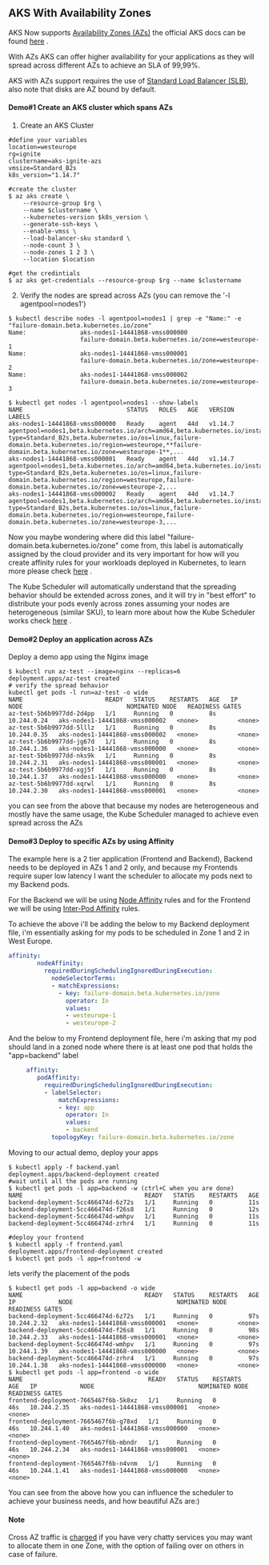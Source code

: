 ## AKS With Availability Zones

AKS Now supports [Availability Zones (AZs)](https://docs.microsoft.com/en-us/azure/availability-zones/az-overview) the official AKS docs can be found [here](https://docs.microsoft.com/en-us/azure/aks/availability-zones) .

With AZs AKS can offer higher availability for your applications as they will spread across different AZs to achieve an SLA of 99,99%.

AKS with AZs support requires the use of [Standard Load Balancer (SLB)](https://docs.microsoft.com/en-us/azure/aks/load-balancer-standard), also note that disks are AZ bound by default.

#### Demo#1 Create an AKS cluster which spans AZs

1. Create an AKS Cluster
```shell
#define your variables
location=westeurope
rg=ignite
clustername=aks-ignite-azs
vmsize=Standard_B2s
k8s_version="1.14.7"

#create the cluster
$ az aks create \
    --resource-group $rg \
    --name $clustername \
    --kubernetes-version $k8s_version \
    --generate-ssh-keys \
    --enable-vmss \
    --load-balancer-sku standard \
    --node-count 3 \
    --node-zones 1 2 3 \
    --location $location

#get the credintials 
$ az aks get-credentials --resource-group $rg --name $clustername
```

2. Verify the nodes are spread across AZs (you can remove the '-l agentpool=nodes1')

```shell
$ kubectl describe nodes -l agentpool=nodes1 | grep -e "Name:" -e "failure-domain.beta.kubernetes.io/zone"
Name:               aks-nodes1-14441868-vmss000000
                    failure-domain.beta.kubernetes.io/zone=westeurope-1
Name:               aks-nodes1-14441868-vmss000001
                    failure-domain.beta.kubernetes.io/zone=westeurope-2
Name:               aks-nodes1-14441868-vmss000002
                    failure-domain.beta.kubernetes.io/zone=westeurope-3

$ kubectl get nodes -l agentpool=nodes1 --show-labels
NAME                             STATUS   ROLES   AGE   VERSION   LABELS
aks-nodes1-14441868-vmss000000   Ready    agent   44d   v1.14.7   agentpool=nodes1,beta.kubernetes.io/arch=amd64,beta.kubernetes.io/instance-type=Standard_B2s,beta.kubernetes.io/os=linux,failure-domain.beta.kubernetes.io/region=westeurope,**failure-domain.beta.kubernetes.io/zone=westeurope-1**,...
aks-nodes1-14441868-vmss000001   Ready    agent   44d   v1.14.7   agentpool=nodes1,beta.kubernetes.io/arch=amd64,beta.kubernetes.io/instance-type=Standard_B2s,beta.kubernetes.io/os=linux,failure-domain.beta.kubernetes.io/region=westeurope,failure-domain.beta.kubernetes.io/zone=westeurope-2,...
aks-nodes1-14441868-vmss000002   Ready    agent   44d   v1.14.7   agentpool=nodes1,beta.kubernetes.io/arch=amd64,beta.kubernetes.io/instance-type=Standard_B2s,beta.kubernetes.io/os=linux,failure-domain.beta.kubernetes.io/region=westeurope,failure-domain.beta.kubernetes.io/zone=westeurope-3,...
```

Now you maybe wondering where did this label "failure-domain.beta.kubernetes.io/zone" come from, this label is automatically assigned by the cloud provider and its very important for how will you create affinity rules for your workloads deployed in Kubernetes, to learn more please check [here](https://kubernetes.io/docs/reference/kubernetes-api/labels-annotations-taints/#failure-domain-beta-kubernetes-io-zone) .

The Kube Scheduler will automatically understand that the spreading behavior should be extended across zones, and it will try in "best effort" to distribute your pods evenly across zones assuming your nodes are heterogeneous (similar SKU), to learn more about how the Kube Scheduler works check [here](https://kubernetes.io/docs/concepts/scheduling/kube-scheduler/) .


#### Demo#2 Deploy an application across AZs

Deploy a demo app using the Nginx image 
```shell
$ kubectl run az-test --image=nginx --replicas=6
deployment.apps/az-test created
# verify the spread behavior 
kubectl get pods -l run=az-test -o wide 
NAME                       READY   STATUS    RESTARTS   AGE   IP            NODE                             NOMINATED NODE   READINESS GATES
az-test-5b6b9977dd-2d4pp   1/1     Running   0          8s    10.244.0.24   aks-nodes1-14441868-vmss000002   <none>           <none>
az-test-5b6b9977dd-5lllz   1/1     Running   0          8s    10.244.0.35   aks-nodes1-14441868-vmss000002   <none>           <none>
az-test-5b6b9977dd-jg67d   1/1     Running   0          8s    10.244.1.36   aks-nodes1-14441868-vmss000000   <none>           <none>
az-test-5b6b9977dd-nks9k   1/1     Running   0          8s    10.244.2.31   aks-nodes1-14441868-vmss000001   <none>           <none>
az-test-5b6b9977dd-xgj5f   1/1     Running   0          8s    10.244.1.37   aks-nodes1-14441868-vmss000000   <none>           <none>
az-test-5b6b9977dd-xqrwl   1/1     Running   0          8s    10.244.2.30   aks-nodes1-14441868-vmss000001   <none>           <none>
```

you can see from the above that because my nodes are heterogeneous and mostly  have the same usage, the Kube Scheduler managed to achieve even spread across the AZs


#### Demo#3 Deploy to specific AZs by using Affinity 

The example here is a 2 tier application (Frontend and Backend), Backend needs to be deployed in AZs 1 and 2 only, and because my Frontends require super low latency I want the scheduler to allocate my pods next to my Backend pods.

For the Backend we will be using [Node Affinity](https://kubernetes.io/docs/concepts/configuration/assign-pod-node/#node-affinity) rules and for the Frontend we will be using [Inter-Pod Affinity](https://kubernetes.io/docs/concepts/configuration/assign-pod-node/#node-affinity) rules.

To achieve the above i'll be adding the below to my Backend deployment file, i'm essentially asking for my pods to be scheduled in Zone 1 and 2 in West Europe.
```yaml
affinity:
        nodeAffinity:
          requiredDuringSchedulingIgnoredDuringExecution:
            nodeSelectorTerms:
            - matchExpressions:
              - key: failure-domain.beta.kubernetes.io/zone
                operator: In
                values:
                - westeurope-1
                - westeurope-2
```

And the below to my Frontend deployment file, here i'm asking that my pod should land in a zoned node where there is at least one pod that holds the "app=backend" label
```yaml
     affinity:
        podAffinity:
          requiredDuringSchedulingIgnoredDuringExecution:
          - labelSelector:
              matchExpressions:
              - key: app
                operator: In
                values:
                - backend
            topologyKey: failure-domain.beta.kubernetes.io/zone
```

Moving to our actual demo, deploy your apps 
```shell
$ kubectl apply -f backend.yaml
deployment.apps/backend-deployment created
#wait until all the pods are running
$ kubectl get pods -l app=backend -w (ctrl+C when you are done)
NAME                                  READY   STATUS    RESTARTS   AGE
backend-deployment-5cc466474d-6z72s   1/1     Running   0          11s
backend-deployment-5cc466474d-f26s8   1/1     Running   0          12s
backend-deployment-5cc466474d-wmhpv   1/1     Running   0          11s
backend-deployment-5cc466474d-zrhr4   1/1     Running   0          11s

#deploy your frontend
$ kubectl apply -f frontend.yaml
deployment.apps/frontend-deployment created
$ kubectl get pods -l app=frontend -w
```

lets verify the placement of the pods 
```shell
$ kubectl get pods -l app=backend -o wide 
NAME                                  READY   STATUS    RESTARTS   AGE   IP            NODE                             NOMINATED NODE   READINESS GATES
backend-deployment-5cc466474d-6z72s   1/1     Running   0          97s   10.244.2.32   aks-nodes1-14441868-vmss000001   <none>           <none>
backend-deployment-5cc466474d-f26s8   1/1     Running   0          98s   10.244.2.33   aks-nodes1-14441868-vmss000001   <none>           <none>
backend-deployment-5cc466474d-wmhpv   1/1     Running   0          97s   10.244.1.39   aks-nodes1-14441868-vmss000000   <none>           <none>
backend-deployment-5cc466474d-zrhr4   1/1     Running   0          97s   10.244.1.38   aks-nodes1-14441868-vmss000000   <none>           <none>
$ kubectl get pods -l app=frontend -o wide
NAME                                   READY   STATUS    RESTARTS   AGE   IP            NODE                             NOMINATED NODE   READINESS GATES
frontend-deployment-7665467f6b-5k8xz   1/1     Running   0          46s   10.244.2.35   aks-nodes1-14441868-vmss000001   <none>           <none>
frontend-deployment-7665467f6b-g78xd   1/1     Running   0          46s   10.244.1.40   aks-nodes1-14441868-vmss000000   <none>           <none>
frontend-deployment-7665467f6b-mbndr   1/1     Running   0          46s   10.244.2.34   aks-nodes1-14441868-vmss000001   <none>           <none>
frontend-deployment-7665467f6b-n4vnm   1/1     Running   0          46s   10.244.1.41   aks-nodes1-14441868-vmss000000   <none>           <none>
```

You can see from the above how you can influence the scheduler to achieve your business needs, and how beautiful AZs are:) 


#### Note
Cross AZ traffic is [charged](https://azure.microsoft.com/en-us/pricing/details/bandwidth/) if you have very chatty services you may want to allocate them in one Zone, with the option of failing over on others in case of failure.

